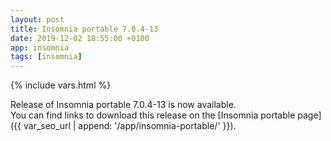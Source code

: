 ```yaml
---
layout: post
title: Insomnia portable 7.0.4-13
date: 2019-12-02 18:55:00 +0100
app: insomnia
tags: [insomnia]
---
```

{% include vars.html %}

Release of Insomnia portable 7.0.4-13 is now available.<br />
You can find links to download this release on the [Insomnia portable page]({{ var_seo_url | append: '/app/insomnia-portable/' }}).
